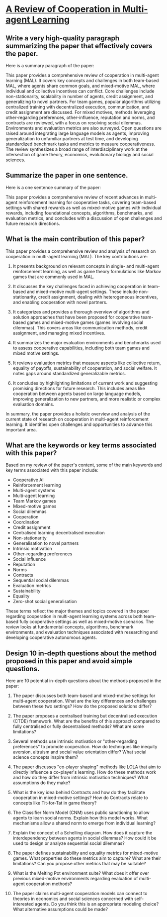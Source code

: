 # [A Review of Cooperation in Multi-agent Learning](https://arxiv.org/abs/2312.05162)

## Write a very high-quality paragraph summarizing the paper that effectively covers the paper.

 Here is a summary paragraph of the paper:

This paper provides a comprehensive review of cooperation in multi-agent learning (MAL). It covers key concepts and challenges in both team-based MAL, where agents share common goals, and mixed-motive MAL, where individual and collective incentives can conflict. Core challenges include non-stationarity, scalability in number of agents, credit assignment, and generalizing to novel partners. For team games, popular algorithms utilizing centralized training with decentralized execution, communication, and credit assignment are discussed. For mixed motives, methods leveraging other-regarding preferences, other-influence, reputation and norms, and contracts are reviewed, with a focus on resolving social dilemmas. Environments and evaluation metrics are also surveyed. Open questions are raised around integrating large language models as agents, improving generalization to unfamiliar partners at test time, and developing standardized benchmark tasks and metrics to measure cooperativeness. The review synthesizes a broad range of interdisciplinary work at the intersection of game theory, economics, evolutionary biology and social sciences.


## Summarize the paper in one sentence.

 Here is a one sentence summary of the paper:

This paper provides a comprehensive review of recent advances in multi-agent reinforcement learning for cooperative tasks, covering team-based settings with shared rewards as well as mixed-motive games with individual rewards, including foundational concepts, algorithms, benchmarks, and evaluation metrics, and concludes with a discussion of open challenges and future research directions.


## What is the main contribution of this paper?

 This paper provides a comprehensive review and analysis of research on cooperation in multi-agent learning (MAL). The key contributions are:

1. It presents background on relevant concepts in single- and multi-agent reinforcement learning, as well as game theory formulations like Markov games that are commonly used in MAL.

2. It discusses the key challenges faced in achieving cooperation in team-based and mixed-motive multi-agent settings. These include non-stationarity, credit assignment, dealing with heterogeneous incentives, and enabling cooperation with novel partners. 

3. It categorizes and provides a thorough overview of algorithms and solution approaches that have been proposed for cooperative team-based games and mixed-motive games (games involving social dilemmas). This covers areas like communication methods, credit assignment, and managing mixed incentives.

4. It summarizes the major evaluation environments and benchmarks used to assess cooperative capabilities, including both team games and mixed motive settings.

5. It reviews evaluation metrics that measure aspects like collective return, equality of payoffs, sustainability of cooperation, and social welfare. It notes gaps around standardized generalizable metrics.

6. It concludes by highlighting limitations of current work and suggesting promising directions for future research. This includes areas like cooperation between agents based on large language models, improving generalization to new partners, and more realistic or complex evaluation domains.

In summary, the paper provides a holistic overview and analysis of the current state of research on cooperation in multi-agent reinforcement learning. It identifies open challenges and opportunities to advance this important area.


## What are the keywords or key terms associated with this paper?

 Based on my review of the paper's content, some of the main keywords and key terms associated with this paper include:

- Cooperative AI
- Reinforcement learning 
- Multi-agent systems
- Multi-agent learning
- Team Markov games
- Mixed-motive games
- Social dilemmas
- Cooperation
- Coordination
- Credit assignment
- Centralised learning decentralised execution
- Non-stationarity
- Generalisation to novel partners
- Intrinsic motivation
- Other-regarding preferences
- Social influence
- Reputation
- Norms
- Contracts
- Sequential social dilemmas
- Evaluation metrics
- Sustainability
- Equality
- Zero-shot social generalisation

These terms reflect the major themes and topics covered in the paper regarding cooperation in multi-agent learning systems across both team-based fully cooperative settings as well as mixed-motive scenarios. The review looks at fundamental concepts, algorithms, benchmark environments, and evaluation techniques associated with researching and developing cooperative autonomous agents.


## Design 10 in-depth questions about the method proposed in this paper and avoid simple questions.

 Here are 10 potential in-depth questions about the methods proposed in the paper:

1. The paper discusses both team-based and mixed-motive settings for multi-agent cooperation. What are the key differences and challenges between these two settings? How do the proposed solutions differ?

2. The paper proposes a centralised training but decentralised execution (CTDE) framework. What are the benefits of this approach compared to fully centralised or fully decentralised methods? What are some limitations?

3. Several methods use intrinsic motivation or "other-regarding preferences" to promote cooperation. How do techniques like inequity aversion, altruism and social value orientation differ? What social science concepts inspire them?

4. The paper discusses "co-player shaping" methods like LOLA that aim to directly influence a co-player's learning. How do these methods work and how do they differ from intrinsic motivation techniques? What assumptions do they make?

5. What is the key idea behind Contracts and how do they facilitate cooperation in mixed-motive settings? How do Contracts relate to concepts like Tit-for-Tat in game theory?

6. The Classifier Norm Model (CNM) uses public sanctioning to allow agents to learn social norms. Explain how this model works. What mechanisms allow a shared norm to emerge from individual learning?

7. Explain the concept of a Schelling diagram. How does it capture the interdependency between agents in social dilemmas? How could it be used to design or analyze sequential social dilemmas?

8. The paper defines sustainability and equality metrics for mixed-motive games. What properties do these metrics aim to capture? What are their limitations? Can you propose other metrics that may be suitable?

9. What is the Melting Pot environment suite? What does it offer over previous mixed-motive environments regarding evaluation of multi-agent cooperation methods?

10. The paper claims multi-agent cooperation models can connect to theories in economics and social sciences concerned with self-interested agents. Do you think this is an appropriate modeling choice? What alternative assumptions could be made?

